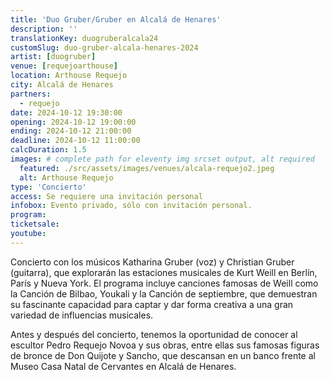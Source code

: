 ```yaml
---
title: 'Duo Gruber/Gruber en Alcalá de Henares'
description: ''
translationKey: duogruberalcala24
customSlug: duo-gruber-alcala-henares-2024
artist: [duogruber]
venue: [requejoarthouse]
location: Arthouse Requejo
city: Alcalá de Henares
partners:
  - requejo
date: 2024-10-12 19:30:00
opening: 2024-10-12 19:00:00
ending: 2024-10-12 21:00:00
deadline: 2024-10-12 11:00:00
calcDuration: 1.5
images: # complete path for eleventy img srcset output, alt required
  featured: ./src/assets/images/venues/alcala-requejo2.jpeg
  alt: Arthouse Requejo
type: 'Concierto'
access: Se requiere una invitación personal
infobox: Evento privado, sólo con invitación personal.
program:
ticketsale:
youtube:
---
```


Concierto con los músicos Katharina Gruber (voz) y Christian Gruber (guitarra), que explorarán las estaciones musicales de Kurt Weill en Berlín, París y Nueva York. El programa incluye canciones famosas de Weill como la Canción de Bilbao, Youkali y la Canción de septiembre, que demuestran su fascinante capacidad para captar y dar forma creativa a una gran variedad de influencias musicales.

Antes y después del concierto, tenemos la oportunidad de conocer al escultor Pedro Requejo Novoa y sus obras, entre ellas sus famosas figuras de bronce de Don Quijote y Sancho, que descansan en un banco frente al Museo Casa Natal de Cervantes en Alcalá de Henares.
